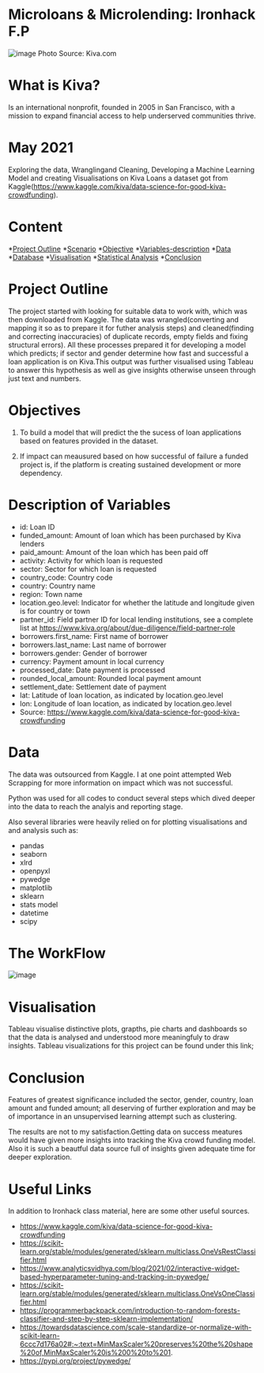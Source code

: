 # Microloans & Microlending: Ironhack F.P
![image](https://user-images.githubusercontent.com/80153432/119024531-73e30e00-b9a3-11eb-9622-d1f41fbfd9e1.png)
Photo Source: Kiva.com

# What is Kiva?
Is an international nonprofit, founded in 2005 in San Francisco, with a mission to expand financial access to help underserved communities thrive.

# May 2021

Exploring the data, Wranglingand Cleaning, Developing a Machine Learning Model and creating Visualisations on Kiva Loans a dataset got from Kaggle(https://www.kaggle.com/kiva/data-science-for-good-kiva-crowdfunding).


# Content
*[Project Outline](#project-outline)
*[Scenario](#scenario)
*[Objective](#objective)
*[Variables-description](#variables-description)
*[Data](#data)
*[Database](#database)
*[Visualisation](#visualisation)
*[Statistical Analysis](#statistical-analysis)
*[Conclusion](#conclusion)


# Project Outline
The project started with looking for suitable data to work with, which was then downloaded from Kaggle. The data was wrangled(converting and mapping it so as to prepare it for futher analysis steps) and cleaned(finding and correcting inaccuracies) of duplicate records, empty fields and fixing structural errors). All these processes prepared it for developing a model which predicts; if sector and gender determine how fast and successful a loan application is on Kiva.This output was further visualised using Tableau to answer this hypothesis as well as give insights otherwise unseen through just text and numbers. 


# Objectives
1. To build a model that will predict the the sucess of loan applications based on features provided in the dataset.

2. If impact can meausured based on how successful of failure a funded project is, if the platform is creating sustained development or more dependency. 


# Description of Variables
- id: Loan ID
- funded_amount: Amount of loan which has been purchased by Kiva lenders
- paid_amount: Amount of the loan which has been paid off
- activity: Activity for which loan is requested
- sector: Sector for which loan is requested
- country_code: Country code
- country: Country name
- region: Town name
- location.geo.level: Indicator for whether the latitude and longitude given is for country or  town
- partner_id: Field partner ID for local lending institutions, see a complete list at      https://www.kiva.org/about/due-diligence/field-partner-role
- borrowers.first_name: First name of borrower
- borrowers.last_name: Last name of borrower
- borrowers.gender: Gender of borrower
- currency: Payment amount in local currency
- processed_date: Date payment is processed
- rounded_local_amount: Rounded local payment amount
- settlement_date: Settlement date of payment
- lat: Latitude of loan location, as indicated by location.geo.level
- lon: Longitude of loan location, as indicated by location.geo.level
- Source: https://www.kaggle.com/kiva/data-science-for-good-kiva-crowdfunding


# Data

The data was outsourced from Kaggle. I at one point attempted Web Scrapping for more information on impact which was not successful.

Python was used for all codes to conduct several steps which dived deeper into the data to reach the analyis and reporting stage. 

Also several libraries were heavily relied on for plotting visualisations and and analysis such as: 
- pandas
- seaborn
- xlrd
- openpyxl
- pywedge
- matplotlib
- sklearn
- stats model
- datetime
- scipy

# The WorkFlow
![image](https://user-images.githubusercontent.com/80153432/119024207-2070c000-b9a3-11eb-9bc9-9aaf085efd5f.png)


# Visualisation
Tableau visualise distinctive  plots, grapths, pie charts and dashboards so that the data is analysed and understood more meaningfuly to draw insights. 
Tableau visualizations for this project can be found under this link;



# Conclusion
Features of greatest significance included the sector, gender, country, loan amount and funded amount; all deserving of further exploration and may be of importance in an unsupervised learning attempt such as clustering.

The results are not to my satisfaction.Getting data on success meatures would have given more insights into tracking the Kiva crowd funding model. Also it is such a beautful data source full of insights given adequate time for deeper exploration.



# Useful Links
In addition to Ironhack class material, here are some other useful sources.
- https://www.kaggle.com/kiva/data-science-for-good-kiva-crowdfunding
- https://scikit-learn.org/stable/modules/generated/sklearn.multiclass.OneVsRestClassifier.html
- https://www.analyticsvidhya.com/blog/2021/02/interactive-widget-based-hyperparameter-tuning-and-tracking-in-pywedge/
- https://scikit-learn.org/stable/modules/generated/sklearn.multiclass.OneVsOneClassifier.html
- https://programmerbackpack.com/introduction-to-random-forests-classifier-and-step-by-step-sklearn-implementation/
- https://towardsdatascience.com/scale-standardize-or-normalize-with-scikit-learn-6ccc7d176a02#:~:text=MinMaxScaler%20preserves%20the%20shape%20of,MinMaxScaler%20is%200%20to%201.
- https://pypi.org/project/pywedge/
